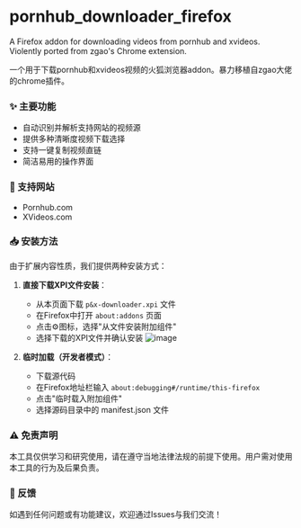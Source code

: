 # pornhub_downloader_firefox
A Firefox addon for downloading videos from pornhub and xvideos.
Violently ported from zgao's Chrome extension.

一个用于下载pornhub和xvideos视频的火狐浏览器addon。暴力移植自zgao大佬的chrome插件。

### ✨ 主要功能

- 自动识别并解析支持网站的视频源
- 提供多种清晰度视频下载选择
- 支持一键复制视频直链
- 简洁易用的操作界面

### 🔧 支持网站

- Pornhub.com
- XVideos.com

### 📥 安装方法

由于扩展内容性质，我们提供两种安装方式：

1. **直接下载XPI文件安装**：
   - 从本页面下载 `p&x-downloader.xpi` 文件
   - 在Firefox中打开 `about:addons` 页面
   - 点击⚙️图标，选择"从文件安装附加组件"
   - 选择下载的XPI文件并确认安装
    ![image](https://github.com/user-attachments/assets/8797d47d-be03-4821-8b8a-23d9adef5aa1)

2. **临时加载（开发者模式）**：
   - 下载源代码
   - 在Firefox地址栏输入 `about:debugging#/runtime/this-firefox`
   - 点击"临时载入附加组件"
   - 选择源码目录中的 manifest.json 文件

### ⚠️ 免责声明

本工具仅供学习和研究使用，请在遵守当地法律法规的前提下使用。用户需对使用本工具的行为及后果负责。

### 📝 反馈

如遇到任何问题或有功能建议，欢迎通过Issues与我们交流！
